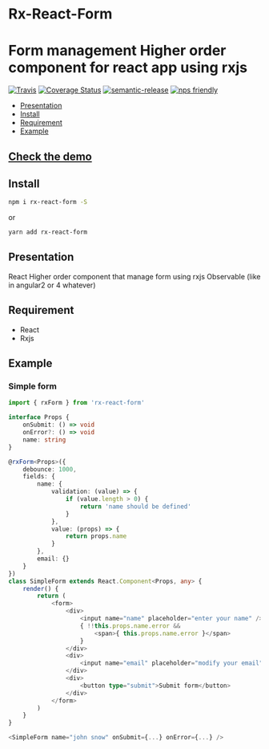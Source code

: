 # Rx-React-Form
# Form management Higher order component for react app using rxjs

[![Travis](https://img.shields.io/travis/rust-lang/rust.svg)]()
[![Coverage Status](https://coveralls.io/repos/github/charjac/react-rx-form/badge.svg)](https://coveralls.io/github/charjac/react-rx-form)
[![semantic-release](https://img.shields.io/badge/%20%20%F0%9F%93%A6%F0%9F%9A%80-semantic--release-e10079.svg)](https://github.com/semantic-release/semantic-release)
[![nps friendly](https://img.shields.io/badge/nps-friendly-blue.svg?style=flat-square)](https://github.com/kentcdodds/nps)

- [Presentation](#presentation)
- [Install](#install)
- [Requirement](#requirement)
- [Example](#example)

## [Check the demo](https://charjac.github.io/react-rx-form/)

## Install
```bash
npm i rx-react-form -S
```
or
```bash
yarn add rx-react-form
```

## Presentation

React Higher order component that manage form using rxjs Observable (like in angular2 or 4 whatever)

## Requirement

 - React
 - Rxjs

## Example

### Simple form
```ts
import { rxForm } from 'rx-react-form'

interface Props {
    onSubmit: () => void
    onError?: () => void
    name: string
}

@rxForm<Props>({
    debounce: 1000,
    fields: {
        name: {
            validation: (value) => {
                if (value.length > 0) {
                    return 'name should be defined'
                }
            },
            value: (props) => {
                return props.name
            }
        },
        email: {}
    }
})
class SimpleForm extends React.Component<Props, any> {
    render() {
        return (
            <form>
                <div>
                    <input name="name" placeholder="enter your name" />
                    { !!this.props.name.error &&
                        <span>{ this.props.name.error }</span>
                    }
                </div>
                <div>
                    <input name="email" placeholder="modify your email" />
                </div>
                <div>
                    <button type="submit">Submit form</button>
                </div>
            </form>
        )
    }
}

<SimpleForm name="john snow" onSubmit={...} onError={...} />
```
